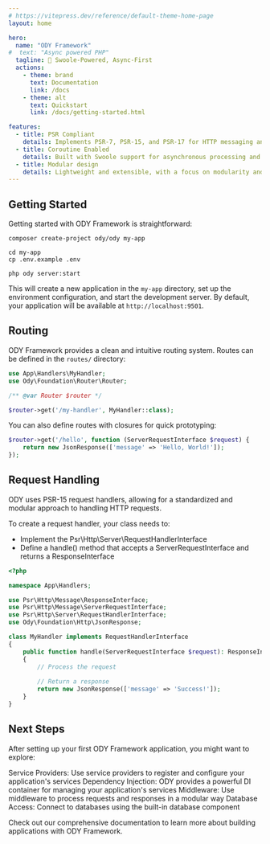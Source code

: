```yaml
---
# https://vitepress.dev/reference/default-theme-home-page
layout: home

hero:
  name: "ODY Framework"
#  text: "Async powered PHP"
  tagline: 🚀 Swoole-Powered, Async-First 
  actions:
    - theme: brand
      text: Documentation
      link: /docs
    - theme: alt
      text: Quickstart
      link: /docs/getting-started.html

features:
  - title: PSR Compliant
    details: Implements PSR-7, PSR-15, and PSR-17 for HTTP messaging and middleware
  - title: Coroutine Enabled
    details: Built with Swoole support for asynchronous processing and coroutines
  - title: Modular design
    details: Lightweight and extensible, with a focus on modularity and reusability
---
```


## Getting Started

Getting started with ODY Framework is straightforward:

```shell
composer create-project ody/ody my-app

cd my-app
cp .env.example .env

php ody server:start
```

This will create a new application in the `my-app` directory, set up the environment configuration, and start the
development server. By default, your application will be available at `http://localhost:9501`.

## Routing

ODY Framework provides a clean and intuitive routing system. Routes can be defined in the `routes/` directory:

```php
use App\Handlers\MyHandler;
use Ody\Foundation\Router\Router;

/** @var Router $router */

$router->get('/my-handler', MyHandler::class);
```

You can also define routes with closures for quick prototyping:

```php
$router->get('/hello', function (ServerRequestInterface $request) {
    return new JsonResponse(['message' => 'Hello, World!']);
});
```

## Request Handling

ODY uses PSR-15 request handlers, allowing for a standardized and modular approach to handling HTTP requests.

To create a request handler, your class needs to:

- Implement the Psr\Http\Server\RequestHandlerInterface
- Define a handle() method that accepts a ServerRequestInterface and returns a ResponseInterface

```php
<?php

namespace App\Handlers;

use Psr\Http\Message\ResponseInterface;
use Psr\Http\Message\ServerRequestInterface;
use Psr\Http\Server\RequestHandlerInterface;
use Ody\Foundation\Http\JsonResponse;

class MyHandler implements RequestHandlerInterface
{
    public function handle(ServerRequestInterface $request): ResponseInterface
    {
        // Process the request
        
        // Return a response
        return new JsonResponse(['message' => 'Success!']);
    }
}
```

## Next Steps

After setting up your first ODY Framework application, you might want to explore:

Service Providers: Use service providers to register and configure your application's services
Dependency Injection: ODY provides a powerful DI container for managing your application's services
Middleware: Use middleware to process requests and responses in a modular way
Database Access: Connect to databases using the built-in database component

Check out our comprehensive documentation to learn more about building applications with ODY Framework. 

